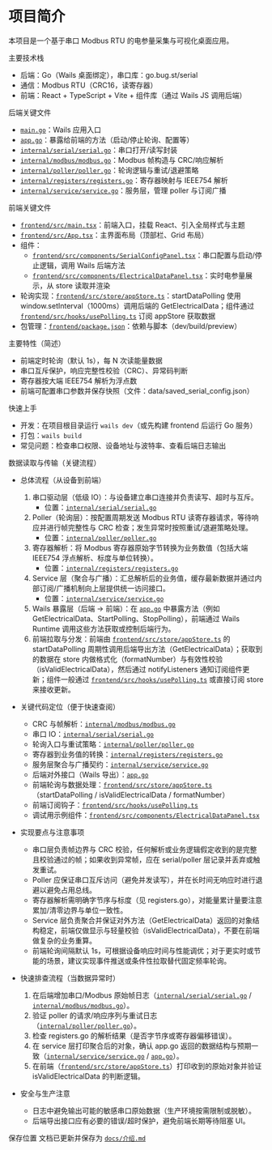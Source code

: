 # 项目简介
本项目是一个基于串口 Modbus RTU 的电参量采集与可视化桌面应用。

主要技术栈
- 后端：Go（Wails 桌面绑定），串口库：go.bug.st/serial
- 通信：Modbus RTU（CRC16，读寄存器）
- 前端：React + TypeScript + Vite + 组件库（通过 Wails JS 调用后端）

后端关键文件
- [`main.go`](main.go:1)：Wails 应用入口
- [`app.go`](app.go:1)：暴露给前端的方法（启动/停止轮询、配置等）
- [`internal/serial/serial.go`](internal/serial/serial.go:1)：串口打开/读写封装
- [`internal/modbus/modbus.go`](internal/modbus/modbus.go:1)：Modbus 帧构造与 CRC/响应解析
- [`internal/poller/poller.go`](internal/poller/poller.go:1)：轮询逻辑与重试/退避策略
- [`internal/registers/registers.go`](internal/registers/registers.go:1)：寄存器映射与 IEEE754 解析
- [`internal/service/service.go`](internal/service/service.go:1)：服务层，管理 poller 与订阅广播

前端关键文件
- [`frontend/src/main.tsx`](frontend/src/main.tsx:1)：前端入口，挂载 React、引入全局样式与主题
- [`frontend/src/App.tsx`](frontend/src/App.tsx:1)：主界面布局（顶部栏、Grid 布局）
- 组件：
  - [`frontend/src/components/SerialConfigPanel.tsx`](frontend/src/components/SerialConfigPanel.tsx:1)：串口配置与启动/停止逻辑，调用 Wails 后端方法
  - [`frontend/src/components/ElectricalDataPanel.tsx`](frontend/src/components/ElectricalDataPanel.tsx:1)：实时电参量展示，从 store 读取并渲染
- 轮询实现：[`frontend/src/store/appStore.ts`](frontend/src/store/appStore.ts:61)：startDataPolling 使用 window.setInterval（1000ms）调用后端的 GetElectricalData；组件通过 [`frontend/src/hooks/usePolling.ts`](frontend/src/hooks/usePolling.ts:1) 订阅 appStore 获取数据
- 包管理：[`frontend/package.json`](frontend/package.json:1)：依赖与脚本（dev/build/preview）

主要特性（简述）
- 前端定时轮询（默认 1s），每 N 次读能量数据
- 串口互斥保护，响应完整性校验（CRC）、异常码判断
- 寄存器按大端 IEEE754 解析为浮点数
- 前端可配置串口参数并保存快照（文件：data/saved_serial_config.json）

快速上手
- 开发：在项目根目录运行 `wails dev`（或先构建 frontend 后运行 Go 服务）
- 打包：`wails build`
- 常见问题：检查串口权限、设备地址与波特率、查看后端日志输出

数据读取与传输（关键流程）
- 总体流程（从设备到前端）
  1. 串口驱动层（低级 IO）：与设备建立串口连接并负责读写、超时与互斥。
     - 位置：[`internal/serial/serial.go`](internal/serial/serial.go:1)
  2. Poller（轮询层）：按配置周期发送 Modbus RTU 读寄存器请求，等待响应并进行帧完整性与 CRC 检查；发生异常时按照重试/退避策略处理。
     - 位置：[`internal/poller/poller.go`](internal/poller/poller.go:1)
  3. 寄存器解析：将 Modbus 寄存器原始字节转换为业务数值（包括大端 IEEE754 浮点解析、标度与单位转换）。
     - 位置：[`internal/registers/registers.go`](internal/registers/registers.go:1)
  4. Service 层（聚合与广播）：汇总解析后的业务值，缓存最新数据并通过内部订阅/广播机制向上层提供统一访问接口。
     - 位置：[`internal/service/service.go`](internal/service/service.go:1)
  5. Wails 暴露层（后端 -> 前端）：在 [`app.go`](app.go:1) 中暴露方法（例如 GetElectricalData、StartPolling、StopPolling），前端通过 Wails Runtime 调用这些方法获取或控制后端行为。
  6. 前端拉取与分发：前端由 [`frontend/src/store/appStore.ts`](frontend/src/store/appStore.ts:61) 的 startDataPolling 周期性调用后端导出方法（GetElectricalData）；获取到的数据在 store 内做格式化（formatNumber）与有效性校验（isValidElectricalData），然后通过 notifyListeners 通知订阅组件更新；组件一般通过 [`frontend/src/hooks/usePolling.ts`](frontend/src/hooks/usePolling.ts:1) 或直接订阅 store 来接收更新。

- 关键代码定位（便于快速查阅）
  - CRC 与帧解析：[`internal/modbus/modbus.go`](internal/modbus/modbus.go:1)
  - 串口 IO：[`internal/serial/serial.go`](internal/serial/serial.go:1)
  - 轮询入口与重试策略：[`internal/poller/poller.go`](internal/poller/poller.go:1)
  - 寄存器到业务值的转换：[`internal/registers/registers.go`](internal/registers/registers.go:1)
  - 服务层聚合与广播契约：[`internal/service/service.go`](internal/service/service.go:1)
  - 后端对外接口（Wails 导出）：[`app.go`](app.go:1)
  - 前端轮询与数据处理：[`frontend/src/store/appStore.ts`](frontend/src/store/appStore.ts:61)（startDataPolling / isValidElectricalData / formatNumber）
  - 前端订阅钩子：[`frontend/src/hooks/usePolling.ts`](frontend/src/hooks/usePolling.ts:1)
  - 调试用示例组件：[`frontend/src/components/ElectricalDataPanel.tsx`](frontend/src/components/ElectricalDataPanel.tsx:1)

- 实现要点与注意事项
  - 串口层负责帧边界与 CRC 校验，任何解析或业务逻辑假定收到的是完整且校验通过的帧；如果收到异常帧，应在 serial/poller 层记录并丢弃或触发重试。
  - Poller 应保证串口互斥访问（避免并发读写），并在长时间无响应时进行退避以避免占用总线。
  - 寄存器解析需明确字节序与标度（见 registers.go），对能量累计量要注意累加/清零边界与单位一致性。
  - Service 层负责聚合并保证对外方法（GetElectricalData）返回的对象结构稳定，前端仅做显示与轻量校验（isValidElectricalData），不要在前端做复杂的业务重算。
  - 前端轮询间隔默认 1s，可根据设备响应时间与性能调优；对于更实时或节能的场景，建议实现事件推送或条件性拉取替代固定频率轮询。

- 快速排查流程（当数据异常时）
  1. 在后端增加串口/Modbus 原始帧日志（[`internal/serial/serial.go`](internal/serial/serial.go:1) / [`internal/modbus/modbus.go`](internal/modbus/modbus.go:1)）。
  2. 验证 poller 的请求/响应序列与重试日志（[`internal/poller/poller.go`](internal/poller/poller.go:1)）。
  3. 检查 registers.go 的解析结果（是否字节序或寄存器偏移错误）。
  4. 在 service 层打印聚合后的对象，确认 app.go 返回的数据结构与预期一致（[`internal/service/service.go`](internal/service/service.go:1) / [`app.go`](app.go:1)）。
  5. 在前端（[`frontend/src/store/appStore.ts`](frontend/src/store/appStore.ts:61)）打印收到的原始对象并验证 isValidElectricalData 的判断逻辑。

- 安全与生产注意
  - 日志中避免输出可能的敏感串口原始数据（生产环境按需限制或脱敏）。
  - 后端导出接口应有必要的错误/超时保护，避免前端长期等待阻塞 UI。

保存位置
文档已更新并保存为 [`docs/介绍.md`](docs/介绍.md:1)
